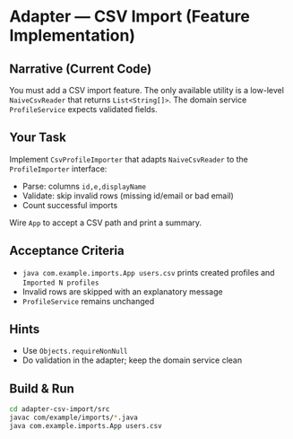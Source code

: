 # Adapter — CSV Import (Feature Implementation)

## Narrative (Current Code)

You must add a CSV import feature. The only available utility is a low-level `NaiveCsvReader` that returns `List<String[]>`. The domain service `ProfileService` expects validated fields.

## Your Task

Implement `CsvProfileImporter` that adapts `NaiveCsvReader` to the `ProfileImporter` interface:

- Parse: columns `id,e,displayName`
- Validate: skip invalid rows (missing id/email or bad email)
- Count successful imports

Wire `App` to accept a CSV path and print a summary.

## Acceptance Criteria

- `java com.example.imports.App users.csv` prints created profiles and `Imported N profiles`
- Invalid rows are skipped with an explanatory message
- `ProfileService` remains unchanged

## Hints

- Use `Objects.requireNonNull`
- Do validation in the adapter; keep the domain service clean

## Build & Run

```bash
cd adapter-csv-import/src
javac com/example/imports/*.java
java com.example.imports.App users.csv
```
